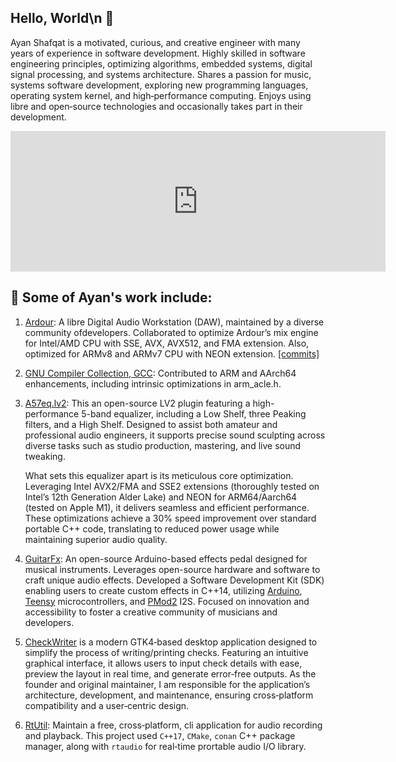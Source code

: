 ## Hello, World\n 👋

Ayan Shafqat is a motivated, curious, and creative engineer with many years of
experience in software development. Highly skilled in software engineering
principles, optimizing algorithms, embedded systems, digital signal processing,
and systems architecture. Shares a passion for music, systems software
development, exploring new programming languages, operating system kernel, and
high‐performance computing. Enjoys using libre and open‐source technologies and
occasionally takes part in their development.

<iframe src="https://github.com/sponsors/ashafq/card" title="Sponsor ashafq" height="225" width="600" style="border: 0;"></iframe>

## 🔭 Some of Ayan's work include:
1. [Ardour](https://ardour.org/): A libre Digital Audio Workstation (DAW),
   maintained by a diverse community ofdevelopers. Collaborated to optimize
   Ardour’s mix engine for Intel/AMD CPU with SSE, AVX, AVX512, and FMA
   extension. Also, optimized for ARMv8 and ARMv7 CPU with NEON extension.
   [[commits]](https://github.com/search?p=1&q=repo%3AArdour%2FArdour+author%3Aashafq&type=Commits)
   
2. [GNU Compiler Collection, GCC](https://gcc.gnu.org/): Contributed to ARM and AArch64 enhancements, including intrinsic optimizations in arm_acle.h.

3. [A57eq.lv2](https://github.com/ashafq/a5eq.lv2/): This an open-source LV2
   plugin featuring a high-performance 5-band equalizer, including a Low Shelf,
   three Peaking filters, and a High Shelf. Designed to assist both amateur and
   professional audio engineers, it supports precise sound sculpting across
   diverse tasks such as studio production, mastering, and live sound tweaking.

    What sets this equalizer apart is its meticulous core optimization. Leveraging
    Intel AVX2/FMA and SSE2 extensions (thoroughly tested on Intel’s 12th
    Generation Alder Lake) and NEON for ARM64/Aarch64 (tested on Apple M1), it
    delivers seamless and efficient performance. These optimizations achieve a 30%
    speed improvement over standard portable C++ code, translating to reduced power
    usage while maintaining superior audio quality.
   
4. [GuitarFx](https://github.com/ashafq/GuitarFx): An open-source Arduino-based
   effects pedal designed for musical instruments. Leverages open-source
   hardware and software to craft unique audio effects. Developed a Software
   Development Kit (SDK) enabling users to create custom effects in C++14,
   utilizing [Arduino](https://www.arduino.cc/),
   [Teensy](https://www.pjrc.com/teensy/) microcontrollers, and
   [PMod2](https://digilent.com/reference/pmod/pmodi2s2/start) I2S. Focused on
   innovation and accessibility to foster a creative community of musicians and
   developers.

5. [CheckWriter](https://github.com/ashafq/CheckWriter) is a modern GTK4‐based
   desktop application designed to simplify the process of writing/printing
   checks. Featuring an intuitive graphical interface, it allows users to input
   check details with ease, preview the layout in real time, and generate
   error‐free outputs. As the founder and original maintainer, I am responsible
   for the application’s architecture, development, and maintenance, ensuring
   cross‐platform compatibility and a user‐centric design.

6. [RtUtil](https://github.com/ashafq/rtutil): Maintain a free, cross‐platform,
   cli application for audio recording and playback. This project used `C++17`,
   `CMake`, `conan` C++ package manager, along with `rtaudio` for real‐time
   prortable audio I/O library.
<!--
**ashafq/ashafq** is a ✨ _special_ ✨ repository because its `README.md` (this file) appears on your GitHub profile.

Here are some ideas to get you started:

- 🔭 I’m currently working on ...
- 🌱 I’m currently learning ...
- 👯 I’m looking to collaborate on ...
- 🤔 I’m looking for help with ...
- 💬 Ask me about ...
- 📫 How to reach me: ...
- 😄 Pronouns: ...
- ⚡ Fun fact: ...
-->
